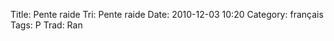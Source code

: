 Title: Pente raide
 Tri: Pente raide
 Date: 2010-12-03 10:20
 Category: français
 Tags: P
 Trad: Ran
 